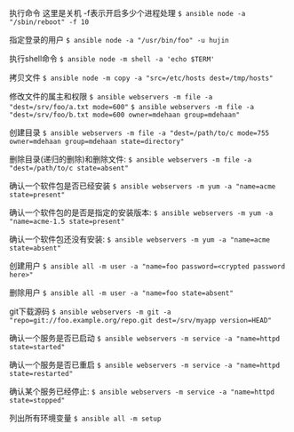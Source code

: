 执行命令 这里是关机 -f表示开启多少个进程处理
`$ ansible node -a "/sbin/reboot" -f 10`

指定登录的用户
`$ ansible node -a "/usr/bin/foo" -u hujin`

执行shell命令
`$ ansible node -m shell -a 'echo $TERM'`

拷贝文件
`$ ansible node -m copy -a "src=/etc/hosts dest=/tmp/hosts"`

修改文件的属主和权限
`$ ansible webservers -m file -a "dest=/srv/foo/a.txt mode=600"`
`$ ansible webservers -m file -a "dest=/srv/foo/b.txt mode=600 owner=mdehaan group=mdehaan"`

创建目录
`$ ansible webservers -m file -a "dest=/path/to/c mode=755 owner=mdehaan group=mdehaan state=directory"`


删除目录(递归的删除)和删除文件:
`$ ansible webservers -m file -a "dest=/path/to/c state=absent"`

确认一个软件包是否已经安装
`$ ansible webservers -m yum -a "name=acme state=present"`


确认一个软件包的是否是指定的安装版本:
`$ ansible webservers -m yum -a "name=acme-1.5 state=present"`

确认一个软件包还没有安装:
`$ ansible webservers -m yum -a "name=acme state=absent"`

创建用户
`$ ansible all -m user -a "name=foo password=<crypted password here>"`

删除用户
`$ ansible all -m user -a "name=foo state=absent"`

git下载源码
`$ ansible webservers -m git -a "repo=git://foo.example.org/repo.git dest=/srv/myapp version=HEAD"`

确认一个服务是否已启动
`$ ansible webservers -m service -a "name=httpd state=started"`

确认一个服务是否已重启
`$ ansible webservers -m service -a "name=httpd state=restarted"`

确认某个服务已经停止:
`$ ansible webservers -m service -a "name=httpd state=stopped"`

列出所有环境变量
`$ ansible all -m setup`